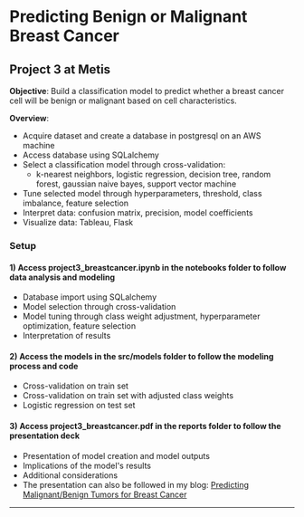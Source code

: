 Predicting Benign or Malignant Breast Cancer
==============================

## Project 3 at Metis
**Objective**: Build a classification model to predict whether a breast cancer cell will be benign or malignant based on cell characteristics.

**Overview**:
- Acquire dataset and create a database in postgresql on an AWS machine
- Access database using SQLalchemy
- Select a classification model through cross-validation:
	- k-nearest neighbors, logistic regression, decision tree, random forest, gaussian naive bayes, support vector machine
- Tune selected model through hyperparameters, threshold, class imbalance, feature selection
- Interpret data: confusion matrix, precision, model coefficients
- Visualize data: Tableau, Flask

### Setup

#### 1) Access project3_breastcancer.ipynb in the notebooks folder to follow data analysis and modeling
* Database import using SQLalchemy
* Model selection through cross-validation
* Model tuning through class weight adjustment, hyperparameter optimization, feature selection
* Interpretation of results

#### 2) Access the models in the src/models folder to follow the modeling process and code 
* Cross-validation on train set
* Cross-validation on train set with adjusted class weights
* Logistic regression on test set

#### 3) Access project3_breastcancer.pdf in the reports folder to follow the presentation deck
* Presentation of model creation and model outputs
* Implications of the model's results
* Additional considerations
* The presentation can also be followed in my blog: <a href="https://eunchanity.github.io/2020/08/05/Breast-Cancer/" target="_blank">Predicting Malignant/Benign Tumors for Breast Cancer</a><br/>

--------